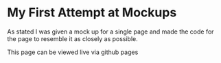 <h1>My First Attempt at Mockups</h1>

<p>As stated I was given a mock up for a single page and made the code for the page to resemble it as closely as possible.</p>
<p>This page can be viewed live via github pages</p>
